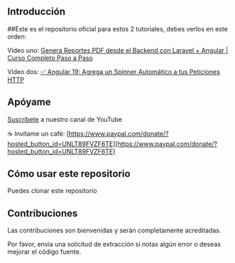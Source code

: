 
## Introducción

##Este es el repositorio oficial para estos 2 tutoriales, debes verlos en este orden:

Video uno: [Genera Reportes PDF desde el Backend con Laravel + Angular | Curso Completo Paso a Paso](https://youtu.be/Pg8tO6Q-CjY?si=Lkv9LwveaL2HrWkm) 

Video dos: [✅ Angular 19: Agrega un Spinner Automático a tus Peticiones HTTP](https://youtu.be/0tE0TXgejEw?si=or_XQj0D6OV58euG) 

## Apóyame

[Suscríbete](https://www.youtube.com/@CesarSebastianDev?sub_confirmation=1) a nuestro canal de YouTube

☕ Invítame un café: [https://www.paypal.com/donate/?hosted_button_id=UNLT89FVZF6TE](https://www.paypal.com/donate/?hosted_button_id=UNLT89FVZF6TE)

## Cómo usar este repositorio
Puedes clonar este repositorio

## Contribuciones

Las contribuciones son bienvenidas y serán completamente acreditadas.

Por favor, envía una solicitud de extracción si notas algún error o deseas mejorar el código fuente.
